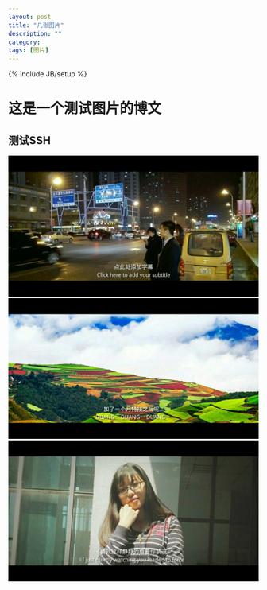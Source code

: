 ```yaml
---
layout: post
title: "几张图片"
description: ""
category: 
tags: [图片]
---
```

{% include JB/setup %}
# 这是一个测试图片的博文
## 测试SSH

![图片1](/assets/pic/1.jpg)
![图片2](/assets/pic/2.jpg)
![图片3](/assets/pic/3.jpg)